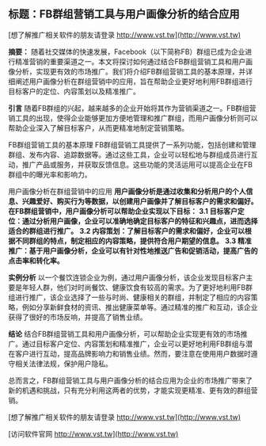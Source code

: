 ## **标题：FB群组营销工具与用户画像分析的结合应用**

[想了解推广相关软件的朋友请登录 http://www.vst.tw](http://www.vst.tw)

**摘要：**
随着社交媒体的快速发展，Facebook（以下简称FB）群组已成为企业进行精准营销的重要渠道之一。本文将探讨如何通过结合FB群组营销工具和用户画像分析，实现更有效的市场推广。我们将介绍FB群组营销工具的基本原理，并详细阐述用户画像分析在群组营销中的应用，旨在帮助企业更好地利用FB群组进行目标客户的定位、内容策划以及精准推广。

**引言**
随着FB群组的兴起，越来越多的企业开始将其作为营销渠道之一。FB群组营销工具的出现，使得企业能够更加方便地管理和推广群组，而用户画像分析则可以帮助企业深入了解目标客户，从而更精准地制定营销策略。

FB群组营销工具的基本原理
FB群组营销工具提供了一系列功能，包括创建和管理群组、发布内容、追踪数据等。通过这些工具，企业可以轻松地与群组成员进行互动，推广产品或服务，并获取反馈信息。这些功能的灵活运用可以提高企业在FB群组中的曝光率和影响力。

用户画像分析在群组营销中的应用
**用户画像分析是通过收集和分析用户的个人信息、兴趣爱好、购买行为等数据，以创建用户画像并了解目标客户的需求和偏好。在FB群组营销中，用户画像分析可以帮助企业实现以下目标：**
**3.1 目标客户定位：通过分析用户画像，企业可以准确地确定目标客户的特征和兴趣点，进而选择适合的群组进行推广。**
**3.2 内容策划：了解目标客户的需求和偏好，企业可以根据不同群组的特点，制定相应的内容策略，提供符合用户期望的信息。**
**3.3 精准推广：基于用户画像分析，企业可以有针对性地推送广告和促销活动，提高广告的点击率和转化率。**

**实例分析**
以一个餐饮连锁企业为例，通过用户画像分析，该企业发现目标客户主要是年轻人群，他们对时尚餐饮、健康饮食有较高的需求。为了更好地利用FB群组进行推广，该企业选择了一些与时尚、健康相关的群组，并制定了相应的内容策略，例如分享新鲜食材的资讯、推出健康菜单等。通过精准的推广和互动，该企业获得了很好的市场反响，并提高了销售业绩。

**结论**
结合FB群组营销工具和用户画像分析，可以帮助企业实现更有效的市场推广。通过目标客户定位、内容策划和精准推广，企业可以更好地利用FB群组与潜在客户进行互动，提高品牌影响力和销售业绩。然而，要注意在使用用户数据时遵守相关法律法规，保护用户隐私。

总而言之，FB群组营销工具与用户画像分析的结合应用为企业的市场推广带来了新的机遇和挑战，只有充分利用这两者的优势，才能实现更精准、更有效的群组营销。

[想了解推广相关软件的朋友请登录 http://www.vst.tw](http://www.vst.tw)


[访问软件官网 http://www.vst.tw](http://www.vst.tw)
